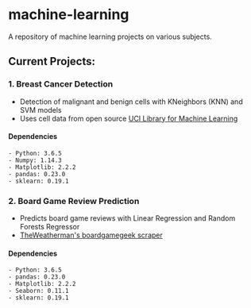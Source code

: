 # machine-learning
A repository of machine learning projects on various subjects.

## Current Projects:
### 1. Breast Cancer Detection
  - Detection of malignant and benign cells with KNeighbors (KNN) and SVM models
  - Uses cell data from open source [UCI Library for Machine Learning]("https://archive.ics.uci.edu/ml/machine-learning-databases/breast-cancer-wisconsin/breast-cancer-wisconsin.data")
#### Dependencies
    - Python: 3.6.5
    - Numpy: 1.14.3
    - Matplotlib: 2.2.2
    - pandas: 0.23.0
    - sklearn: 0.19.1

### 2. Board Game Review Prediction
  - Predicts board game reviews with Linear Regression and Random Forests Regressor
  - [TheWeatherman's boardgamegeek scraper](https://github.com/ThaWeatherman/scrapers/tree/master/boardgamegeek)
#### Dependencies
    - Python: 3.6.5
    - pandas: 0.23.0
    - Matplotlib: 2.2.2
    - Seaborn: 0.11.1
    - sklearn: 0.19.1
